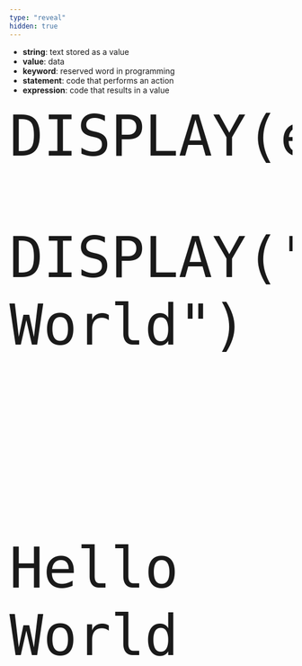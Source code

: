 ```yaml
---
type: "reveal"
hidden: true
---
```

<section>
	<ul>
        <li><b>string</b>: text stored as a value</li>
        <li><b>value</b>: data</li>
        <li><b>keyword</b>: reserved word in programming</li>
        <li><b>statement</b>: code that performs an action</li>
        <li><b>expression</b>: code that results in a value</li>
    </ul>
</section>
<section>
    <pre><code style="font-size: 100px; line-height: 120px" class="language-plaintext">DISPLAY(expression)</code></pre>
    <br>
    <br>
    <br>
    <br>
</section>
<section>
    <pre><code style="font-size: 100px; line-height: 120px" class="language-plaintext">DISPLAY("Hello World")</code></pre>
    <br>
    <br>
    <br>
    <br>
</section>
<section>
    <pre><code style="font-size: 100px; line-height: 120px" class="language-plaintext"> </code></pre>
    <br>
    <br>
    <br>
    <br>
</section>
<section>
    <pre><code style="font-size: 100px; line-height: 120px" class="language-plaintext">Hello World</code></pre>
    <br>
    <br>
    <br>
    <br>
</section>